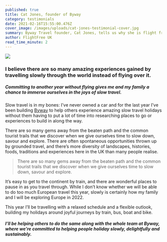 ```yaml
---
published: true
title: Cat Jones, founder of Byway
category: testimonials
date: 2021-02-16T15:55:00.476Z
cover_image: /images/uploads/cat-jones-testimonial-cover.jpg
summary: Byway Travel founder, Cat Jones, tells us why she is flight free
author: FlightFree UK
read_time_minute: 2
---
```

![](/images/uploads/testimoinal-cat.jpg)

### I believe there are so many amazing experiences gained by travelling slowly through the world instead of flying over it.

##### Committing to another year without flying gives me and my family a chance to immerse ourselves in the joys of slow travel.

Slow travel is in my bones: I’ve never owned a car and for the last year I’ve been building [Byway](https://www.byway.travel) to help others experience amazing slow travel holidays without them having to put a lot of time into researching places to go or experiences to build in along the way.

There are so many gems away from the beaten path and the common tourist trails that we discover when we give ourselves time to slow down, savour and explore. There are often spontaneous opportunities thrown up by grounded travel, and there’s more diversity of landscapes, histories, foods, traditions and experiences here in the UK than many people realise. 

> There are so many gems away from the beaten path and the common tourist trails that we discover when we give ourselves time to slow down, savour and explore.

It’s easy to get to the continent by train, and there are wonderful places to pause in as you travel through. While I don’t know whether we will be able to do too much European travel this year, slowly is certainly how my family and I will be exploring Europe in 2022.

This year I’ll be travelling with a relaxed schedule and a flexible outlook, building my holidays around joyful journeys by train, bus, boat and bike.  

##### I’ll be helping others to do the same along with the whole team at Byway, where we’re committed to helping people holiday slowly, delightfully and sustainably.